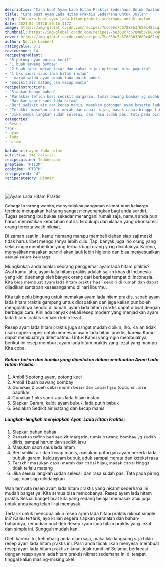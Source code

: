 ```yaml
---
description: "Cara buat Ayam Lada Hitam Praktis Sederhana Untuk Jualan"
title: "Cara buat Ayam Lada Hitam Praktis Sederhana Untuk Jualan"
slug: 290-cara-buat-ayam-lada-hitam-praktis-sederhana-untuk-jualan
date: 2021-04-19T20:50:16.417Z
image: https://img-global.cpcdn.com/recipes/7be360c7c67888b3/680x482cq70/ayam-lada-hitam-praktis-foto-resep-utama.jpg
thumbnail: https://img-global.cpcdn.com/recipes/7be360c7c67888b3/680x482cq70/ayam-lada-hitam-praktis-foto-resep-utama.jpg
cover: https://img-global.cpcdn.com/recipes/7be360c7c67888b3/680x482cq70/ayam-lada-hitam-praktis-foto-resep-utama.jpg
author: Nettie Lambert
ratingvalue: 3.2
reviewcount: 14
recipeingredient:
- "5 potong ayam potong kecil"
- "1 buah bawang bombay"
- "2 buah cabai merah besar dan cabai hijau optional bisa paprika"
- "1 bks saori saus lada hitam instan"
- " Garam kaldu ayam bubuk lada putih bubuk"
- "Sedikit air matang dan kecap manis"
recipeinstructions:
- "Siapkan bahan bahan"
- "Panaskan teflon beri sedikit margarin, tumis bawang bombay yg sudah diiris, sampai harum dan sedikit layu"
- "Masukan saori saus lada hitam"
- "Beri sedikit air dan kecap manis, masukan potongan ayam beserta lada bubuk, garam, kaldu ayam bubuk, aduk sampai merata dan koreksi rasa"
- "Terakhir masukan cabai merah dan cabai hijau, masak cabai hingga tidak terlalu matang"
- "Jika semua langkah sudah selesai, dan rasa sudah pas. Tata pada piring saji, dan siap dihidangkan"
categories:
- Resep
tags:
- ayam
- lada
- hitam

katakunci: ayam lada hitam 
nutrition: 241 calories
recipecuisine: Indonesian
preptime: "PT13M"
cooktime: "PT37M"
recipeyield: "4"
recipecategory: Dinner

---
```



![Ayam Lada Hitam Praktis](https://img-global.cpcdn.com/recipes/7be360c7c67888b3/680x482cq70/ayam-lada-hitam-praktis-foto-resep-utama.jpg)

Sebagai seorang wanita, menyediakan panganan nikmat buat keluarga tercinta merupakan hal yang sangat menyenangkan bagi anda sendiri. Tugas seorang ibu bukan sekadar menangani rumah saja, namun anda pun harus memastikan kebutuhan nutrisi tercukupi dan olahan yang dikonsumsi orang tercinta wajib nikmat.

Di zaman  saat ini, kamu memang mampu membeli olahan siap saji meski tidak harus ribet mengolahnya lebih dulu. Tapi banyak juga lho orang yang selalu ingin memberikan yang terbaik bagi orang yang dicintainya. Karena, menyajikan masakan sendiri akan jauh lebih higienis dan bisa menyesuaikan sesuai selera keluarga. 



Mungkinkah anda adalah seorang penggemar ayam lada hitam praktis?. Asal kamu tahu, ayam lada hitam praktis adalah sajian khas di Indonesia yang kini disenangi oleh banyak orang dari berbagai tempat di Indonesia. Kita bisa membuat ayam lada hitam praktis hasil sendiri di rumah dan dapat dijadikan santapan kesenanganmu di hari liburmu.

Kita tak perlu bingung untuk memakan ayam lada hitam praktis, sebab ayam lada hitam praktis gampang untuk didapatkan dan juga kalian pun boleh mengolahnya sendiri di rumah. ayam lada hitam praktis dapat dibuat dengan berbagai cara. Kini ada banyak sekali resep modern yang menjadikan ayam lada hitam praktis semakin lebih lezat.

Resep ayam lada hitam praktis juga sangat mudah dibikin, lho. Kalian tidak usah capek-capek untuk memesan ayam lada hitam praktis, karena Kamu dapat membuatnya ditempatmu. Untuk Kamu yang ingin membuatnya, berikut ini resep membuat ayam lada hitam praktis yang lezat yang mampu Kita coba.

<!--inarticleads1-->

##### Bahan-bahan dan bumbu yang diperlukan dalam pembuatan Ayam Lada Hitam Praktis:

1. Ambil 5 potong ayam, potong kecil
1. Ambil 1 buah bawang bombay
1. Gunakan 2 buah cabai merah besar dan cabai hijau (optional, bisa paprika)
1. Gunakan 1 bks saori saus lada hitam instan
1. Siapkan  Garam, kaldu ayam bubuk, lada putih bubuk
1. Sediakan Sedikit air matang dan kecap manis




<!--inarticleads2-->

##### Langkah-langkah menyiapkan Ayam Lada Hitam Praktis:

1. Siapkan bahan bahan
1. Panaskan teflon beri sedikit margarin, tumis bawang bombay yg sudah diiris, sampai harum dan sedikit layu
1. Masukan saori saus lada hitam
1. Beri sedikit air dan kecap manis, masukan potongan ayam beserta lada bubuk, garam, kaldu ayam bubuk, aduk sampai merata dan koreksi rasa
1. Terakhir masukan cabai merah dan cabai hijau, masak cabai hingga tidak terlalu matang
1. Jika semua langkah sudah selesai, dan rasa sudah pas. Tata pada piring saji, dan siap dihidangkan




Wah ternyata resep ayam lada hitam praktis yang nikamt sederhana ini mudah banget ya! Kita semua bisa mencobanya. Resep ayam lada hitam praktis Sesuai banget buat kita yang sedang belajar memasak atau juga untuk anda yang telah lihai memasak.

Tertarik untuk mencoba bikin resep ayam lada hitam praktis nikmat simple ini? Kalau tertarik, ayo kalian segera siapkan peralatan dan bahan-bahannya, kemudian buat deh Resep ayam lada hitam praktis yang lezat dan simple ini. Sungguh mudah kan. 

Oleh karena itu, ketimbang anda diam saja, maka kita langsung saja bikin resep ayam lada hitam praktis ini. Pasti anda tiidak akan menyesal membuat resep ayam lada hitam praktis nikmat tidak rumit ini! Selamat berkreasi dengan resep ayam lada hitam praktis nikmat sederhana ini di tempat tinggal kalian masing-masing,oke!.

